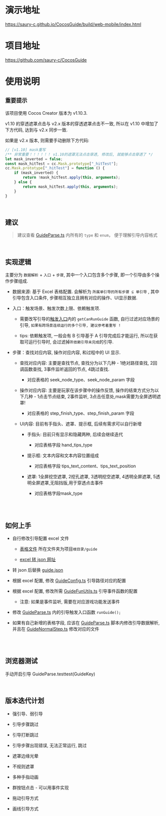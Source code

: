 # 演示地址

https://saury-c.github.io/CocosGuide/build/web-mobile/index.html

# 项目地址

https://github.com/saury-c/CocosGuide


# 使用说明


## `重要提示`

该项目使用 Cocos Creator 版本为 v1.10.3.

v1.10 的穿透遮罩点击与 v2.x 版本的穿透遮罩点击不一致, 所以在 v1.10 中增加了下方代码, 达到与 v2.x 同步一致.

如果是 v2.x 版本, 则需要手动删除下方代码:

```ts
// [v1.10] mask重写
/** 非常重要！！！！！！ v1.10的遮罩无法点击穿透, 修改后, 就能够点击穿透了 */
let mask_inverted = false;
const mask_hitTest = cc.Mask.prototype["_hitTest"];
cc.Mask.prototype["_hitTest"] = function () {
    if (mask_inverted) {
        return !mask_hitTest.apply(this, arguments);
    } else {
        return mask_hitTest.apply(this, arguments);
    }
}
```

<br>



## 建议

> 建议查看 [GuideParse.ts](./assets/Script/guide/entrance/GuideParse.ts) 内所有的 `type` 和 `enum`， 便于理解引导内容格式

<br>




## 实现逻辑

 主要分为 `数据解析` + `入口` + `步骤`, 其中一个入口包含多个步骤, 即一个引导由多个操作步骤组成.

- 数据来源: 基于 Excel 表格配置. 会解析为 `所属单引导的所有步骤 ⊆ 单引导` , 其中引导包含入口条件, 步骤相互独立且拥有对应的操作、UI显示数据.

- 入口：触发场景、触发次数上限、依赖触发项.
    - 需要改写引导的[触发入口](./assets/Script/guide/entrance/GuideParse.ts)内的 `getCanRunGuide` 函数, 自行过滤对应场景的引导, `如果有跨场景连续运行的多个引导, 建议参考着重写 !`

    - tips: 依赖触发项, 一般会有 B 引导基于 A 引导完成后才能运行, 所以在获取可运行引导时, 会过滤掉`所依赖引导未完成`的引导.


- 步骤：查找对应内容, 操作对应内容, 和过程中的 UI 显示.

    - 查找对应内容: 主要是查找节点, 查找分为以下几种 - 1绝对路径查找, 2回调函数查找, 3事件监听返回的节点, 4跳过查找. 
        - 对应表格的 seek_node_type、seek_node_param 字段

    - 操作对应内容: 主要是玩家在该步骤中的操作反馈, 操作的结束方式分为以下几种 - 1点击节点结束, 2事件监听, 3点击任意处,mask需要为全屏透明遮罩!

        - 对应表格的 step_finish_type、step_finish_param 字段

    - UI内容: 目前有手指头、遮罩、提示框, 后续有需求可以自行新增

        - 手指头: 目前只有显示和隐藏两种, 后续会继续迭代

            - 对应表格字段 hand_tips_type

        - 提示框: 文本内容和文本内容位置组成

            - 对应表格字段 tips_text_content、tips_text_position

        - 遮罩: 1全屏挖空遮罩, 2挖孔遮罩, 3透明挖空遮罩, 4透明全屏遮罩, 5透明全屏遮罩,无阻挡版,用于穿透点击事件 
        
            - 对应表格字段mask_type


<br>

<br>




## 如何上手

- 自行修改引导配置 excel 文件

    - [表格文件](./guide/guide.xlsx)  所在文件夹为项目`根目录/guide`

    - [excel 转 json 网址](https://www.bejson.com/json/col2json/)

- 转 json 后替换 [guide.json](./assets/resources/guide.json)

- 根据 excel 配置, 修改 [GuideConfig.ts](./assets/Script/guide/config/GuideConfig.ts) 引导路径对应的配置

- 根据 excel 配置, 修改所需 [GuideFunUtils.ts](./assets/Script/guide/config/GuideFunUtils.ts) 引导事件函数的配置
    
    - 注意: 如果是事件监听, 需要在对应游戏功能发送事件

- 修改 [GuideParse.ts](./assets/Script/guide/entrance/GuideParse.ts) 内的引导触发入口函数 `runGuide();`

- 如果有自己新增的表格字段, 应该在 [GuideParse.ts](./assets/Script/guide/entrance/GuideParse.ts) 脚本内修改引导数据解析, 并且在 [GuideNormalStep.ts](./assets/Script/guide/step/GuideNormalStep.ts) 修改对应的文件


<br>

<br>




## 浏览器测试

手动开启引导 GuideParse.testtest(GuideKey)




<br>

## 版本迭代计划

- 强引导、弱引导

- 引导步骤跳过

- 引导打断跳过

- 引导步骤出现错误, 无法正常运行, 跳过

- 遮罩边缘光晕

- 不规则遮罩

- 多种手指动画

- 群按钮点击 - 可以用事件实现

- 拖动引导方式

- 画线引导方式
